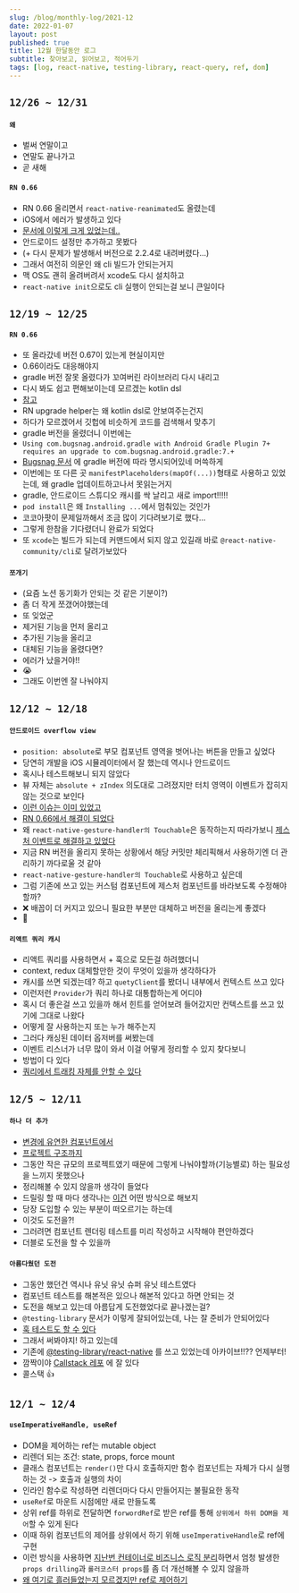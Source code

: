 ```yaml
---
slug: /blog/monthly-log/2021-12
date: 2022-01-07
layout: post
published: true
title: 12월 한달동안 로그
subtitle: 찾아보고, 읽어보고, 적어두기
tags: [log, react-native, testing-library, react-query, ref, dom]
---
```


## `12/26 ~ 12/31`

#### `왜`

- 벌써 연말이고
- 연말도 끝나가고
- 곧 새해

#### `RN 0.66`

- RN 0.66 올리면서 `react-native-reanimated`도 올렸는데
- iOS에서 에러가 발생하고 있다
- [문서에 이렇게 크게 있었는데..](https://docs.swmansion.com/react-native-reanimated/docs/fundamentals/installation/#babel-plugin)
- 안드로이드 설정만 추가하고 못봤다
- (+ 다시 문제가 발생해서 버전으로 2.2.4로 내려버렸다...)
- 그래서 여전히 의문인 왜 cli 빌드가 안되는거지
- 맥 OS도 괜히 올려버려서 xcode도 다시 설치하고
- `react-native init`으로도 cli 실행이 안되는걸 보니 큰일이다

## `12/19 ~ 12/25`

#### `RN 0.66`

- 또 올라갔네 버전 0.67이 있는게 현실이지만
- 0.66이라도 대응해야지
- gradle 버전 잘못 올렸다가 꼬여버린 라이브러리 다시 내리고
- 다시 봐도 쉽고 편해보이는데 모르겠는 kotlin dsl
- [참고](https://eonj.github.io/trouble.log/2021-05-24.gradle-kotlin-dsl-gradual-migration-android/)
- RN upgrade helper는 왜 kotlin dsl로 안보여주는건지
- 하다가 모르겠어서 깃헙에 비슷하게 코드를 검색해서 맞추기
- gradle 버전을 올렸더니 이번에는
- `Using com.bugsnag.android.gradle with Android Gradle Plugin 7+ requires an upgrade to com.bugsnag.android.gradle:7.+`
- [Bugsnag 문서](https://docs.bugsnag.com/build-integrations/gradle/#installation) 에 gradle 버전에 따라 명시되어있네 머쓱하게
- 이번에는 또 다른 곳 `manifestPlaceholders(mapOf(...))`형태로 사용하고 있었는데, 왜 gradle 업데이트하고나서 못읽는거지
- gradle, 안드로이드 스튜디오 캐시를 싹 날리고 새로 import!!!!!
- `pod install`은 왜 `Installing ...`에서 멈춰있는 것인가
- 코코아팟이 문제일까해서 조금 많이 기다려보기로 했다...
- 그렇게 한참을 기다렸더니 완료가 되었다
- 또 `xcode`는 빌드가 되는데 커맨드에서 되지 않고 있길래 바로 `@react-native-community/cli`로 달려가보았다

#### `쪼개기`

- (요즘 노션 동기화가 안되는 것 같은 기분이?)
- 좀 더 작게 쪼갰어야했는데
- 또 잊었군
- 제거된 기능을 먼저 올리고
- 추가된 기능을 올리고
- 대체된 기능을 올렸다면?
- 에러가 났을거야!!
- 😭
- 그래도 이번엔 잘 나눠야지

## `12/12 ~ 12/18`

#### `안드로이드 overflow view`

- `position: absolute`로 부모 컴포넌트 영역을 벗어나는 버튼을 만들고 싶었다
- 당연히 개발을 iOS 시뮬레이터에서 잘 했는데 역시나 안드로이드
- 혹시나 테스트해보니 되지 않았다
- 뷰 자체는 `absolute + zIndex` 의도대로 그려졌지만 터치 영역이 이벤트가 잡히지 않는 것으로 보인다
- [이런 이슈는 이미 있었고](https://github.com/facebook/react-native/pull/29039)
- [RN 0.66에서 해결이 되었다](https://github.com/react-native-community/releases/blob/master/CHANGELOG.md#android-specific-4)
- 왜 `react-native-gesture-handler의 Touchable`은 동작하는지 따라가보니 [제스처 이벤트로 해결하고 있었다](https://github.com/software-mansion/react-native-gesture-handler/blob/74ef813fa3a92bd3947ea9f246468fc1dd0a9f34/src/components/touchables/GenericTouchable.tsx#L273)
- 지금 RN 버전을 올리지 못하는 상황에서 해당 커밋만 체리픽해서 사용하기엔 더 관리하기 까다로울 것 같아
- `react-native-gesture-handler의 Touchable`로 사용하고 싶은데
- 그럼 기존에 쓰고 있는 커스텀 컴포넌트에 제스처 컴포넌트를 바라보도록 수정해야할까?
- ❌ 배꼽이 더 커지고 있으니 필요한 부분만 대체하고 버전을 올리는게 좋겠다
- 🙈

#### `리액트 쿼리 캐시`

- 리액트 쿼리를 사용하면서 + 훅으로 모든걸 하려했더니
- context, redux 대체할만한 것이 무엇이 있을까 생각하다가
- 캐시를 쓰면 되겠는데? 하고 `quetyClient`를 봤더니 내부에서 컨텍스트 쓰고 있다
- 이런저런 `Provider`가 쿼리 하나로 대통합하는게 어디야
- 혹시 더 좋은걸 쓰고 있을까 해서 힌트를 얻어보려 들어갔지만 컨텍스트를 쓰고 있기에 그대로 나왔다
- 어떻게 잘 사용하는지 또는 누가 해주는지
- 그러다 캐싱된 데이터 옵저버를 써봤는데
- 이벤트 리스너가 너무 많이 와서 이걸 어떻게 정리할 수 있지 찾다보니
- 방법이 다 있다
- [쿼리에서 트래킹 자체를 안할 수 있다](https://tkdodo.eu/blog/react-query-render-optimizations)

## `12/5 ~ 12/11`

#### `하나 더 추가`

- [변경에 유연한 컴포넌트에서](https://jbee.io/web/components-should-be-flexible)
- [프로젝트 구조까지](https://ahnheejong.name/articles/package-structure-with-the-principal-of-locality-in-mind/)
- 그동안 작은 규모의 프로젝트였기 때문에 그렇게 나눠야할까(기능별로) 하는 필요성을 느끼지 못했으나
- 정리해볼 수 있지 않을까 생각이 들었다
- 드릴링 할 때 마다 생각나는 [이건](https://jbee.io/react/stop-using-atomic-design/#composition) 어떤 방식으로 해보지
- 당장 도입할 수 있는 부분이 떠오르기는 하는데
- 이것도 도전을?!
- 그러려면 컴포넌트 렌더링 테스트를 미리 작성하고 시작해야 편안하겠다
- 더블로 도전을 할 수 있을까

#### `아름다웠던 도전`

- 그동안 했던건 역시나 유닛 유닛 슈퍼 유닛 테스트였다
- 컴포넌트 테스트를 해본적은 있으나 해본적 있다고 하면 안되는 것
- 도전을 해보고 있는데 아름답게 도전했었다로 끝나겠는걸?
- `@testing-library` 문서가 이렇게 잘되어있는데, 나는 잘 준비가 안되어있다
- [훅 테스트도 할 수 있다](https://github.com/testing-library/react-hooks-testing-library)
- 그래서 써봐야지! 하고 있는데
- 기존에 [@testing-library/react-native](https://github.com/testing-library/native-testing-library) 를 쓰고 있었는데 아카이브!!?? 언제부터!
- 깜짝이야 [Callstack 레포](https://github.com/callstack/react-native-testing-library) 에 잘 있다
- 콜스택 👍

## `12/1 ~ 12/4`

#### `useImperativeHandle, useRef`

- DOM을 제어하는 ref는 mutable object
- 리렌더 되는 조건: state, props, force mount
- 클래스 컴포넌트는 `render()`만 다시 호출하지만 함수 컴포넌트는 자체가 다시 실행하는 것 -> 호출과 실행의 차이
- 인라인 함수로 작성하면 리렌더마다 다시 만들어지는 불필요한 동작
- `useRef`로 마운트 시점에만 새로 만들도록
- 상위 ref를 하위로 전달하면 `forwordRef`로 받은 ref를 통해 `상위에서 하위 DOM을 제어`할 수 있게 된다
- 이때 하위 컴포넌트의 제어를 상위에서 하기 위해 `useImperativeHandle`로 ref에 구현
- 이런 방식을 사용하면 [지난번 컨테이너로 비즈니스 로직 분리](/blog/monthly-log/2021-11)하면서 엄청 발생한 `props drilling`과 `롤러코스터 props`를 좀 더 개선해볼 수 있지 않을까
- [왜 여기로 흘러들었는지 모르겠지만 ref로 제어하기](https://medium.com/react-native-seoul/react-%EB%A6%AC%EC%95%A1%ED%8A%B8%EB%A5%BC-%EC%B2%98%EC%9D%8C%EB%B6%80%ED%84%B0-%EB%B0%B0%EC%9B%8C%EB%B3%B4%EC%9E%90-07-createref%EC%99%80-useref-%EA%B7%B8%EB%A6%AC%EA%B3%A0-useimperativehandle-2fb5445d168b)

